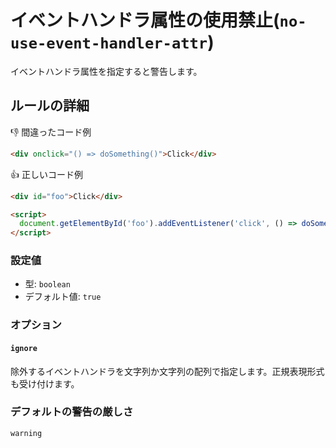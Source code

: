 # イベントハンドラ属性の使用禁止(`no-use-event-handler-attr`)

イベントハンドラ属性を指定すると警告します。

## ルールの詳細

👎 間違ったコード例

```html
<div onclick="() => doSomething()">Click</div>
```

👍 正しいコード例

```html
<div id="foo">Click</div>

<script>
  document.getElementById('foo').addEventListener('click', () => doSomething());
</script>
```

### 設定値

- 型: `boolean`
- デフォルト値: `true`

### オプション

#### `ignore`

除外するイベントハンドラを文字列か文字列の配列で指定します。正規表現形式も受け付けます。

### デフォルトの警告の厳しさ

`warning`
